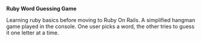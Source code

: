 **Ruby Word Guessing Game**

Learning ruby basics before moving to Ruby On Rails.
A simplified hangman game played in the console. One user picks a word, the other tries to guess it one letter at a time.

